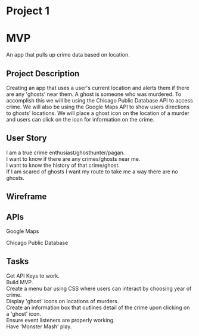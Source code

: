  # Project 1
 
<h1>MVP</h1>
<p>
 An app that pulls up crime data based on location.
 </p>
 <h2>Project Description</h2>
 <p>Creating an app that uses a user's current location and alerts them if there are any 'ghosts' near them. A ghost is someone who was murdered. To accomplish this we will be using the Chicago Public Database API to access crime. We will also be using the Google Maps API to show users directions to ghosts' locations. We will place a ghost icon on the location of a murder and users can click on the icon for information on the crime.</p>
 
 <h2>User Story</h2>
 <p>I am a true crime enthusiast/ghosthunter/pagan. <br>I want to know if there are any crimes/ghosts near me. <br>I want to know the history of that crime/ghost. <br>If I am scared of ghosts I want my route to take me a way there are no ghosts. <br>
 
 <h2>Wireframe</h2>
 
 <h2>APIs</h2>
 <p>Google Maps</p>
 <p>Chicago Public Database</p>
 
 <h2>Tasks</h2>
 <p>Get API Keys to work. <br>Build MVP.<br>Create a menu bar using CSS where users can interact by choosing year of crime. <br>Display 'ghost' icons on locations of murders. <br>Create an information box that outlines detail of the crime upon clicking on a 'ghost' icon. <br>Ensure event listeners are properly working. <br>Have 'Monster Mash' play. <br>
 
